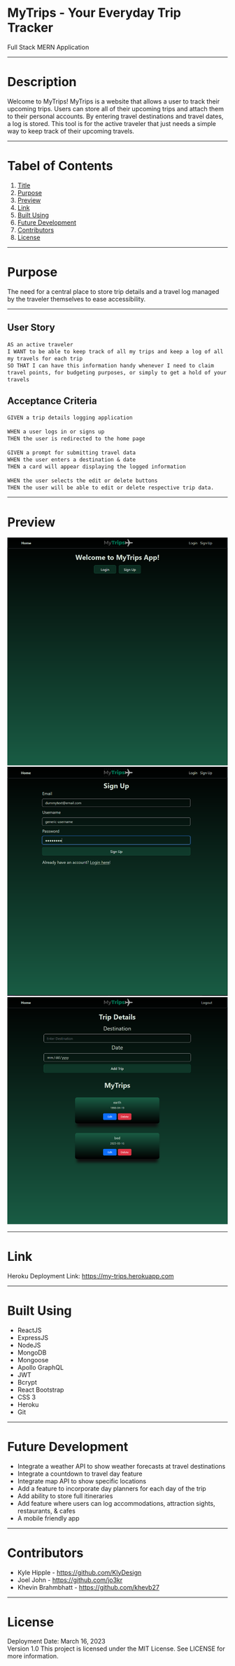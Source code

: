 # MyTrips - Your Everyday Trip Tracker
Full Stack MERN Application

----------------------------------------------------------------------

# Description
Welcome to MyTrips! MyTrips is a website that allows a user to track their upcoming trips. Users can store all of their upcoming trips and attach them to their personal accounts. By entering travel destinations and travel dates, a log is stored. This tool is for the active traveler that just needs a simple way to keep track of their upcoming travels.

----------------------------------------------------------------------

# Tabel of Contents
1. [Title](#mytrips---your-everyday-trip-tracker)
2. [Purpose](#purpose)
3. [Preview](#preview)
4. [Link](#link)
5. [Built Using](#built-using)
6. [Future Development](#possible-development)
7. [Contributors](#contributors)
8. [License](#license)

----------------------------------------------------------------------

# Purpose
The need for a central place to store trip details and a travel log managed by the traveler themselves to ease accessibility.

----------------------------------------------------------------------
## User Story

```
AS an active traveler
I WANT to be able to keep track of all my trips and keep a log of all my travels for each trip 
SO THAT I can have this information handy whenever I need to claim travel points, for budgeting purposes, or simply to get a hold of your travels  
```

## Acceptance Criteria

```
GIVEN a trip details logging application

WHEN a user logs in or signs up
THEN the user is redirected to the home page

GIVEN a prompt for submitting travel data
WHEN the user enters a destination & date
THEN a card will appear displaying the logged information

WHEN the user selects the edit or delete buttons 
THEN the user will be able to edit or delete respective trip data.
```
----------------------------------------------------------------------

# Preview
<img src= "client/src/assets/images/Landing.png"/>
<img src= "client/src/assets/images/Sign Up.png"/>
<img src= "client/src/assets/images/Trip Details.png"/>

----------------------------------------------------------------------

# Link
Heroku Deployment Link: https://my-trips.herokuapp.com

----------------------------------------------------------------------

# Built Using
- ReactJS
- ExpressJS
- NodeJS
- MongoDB
- Mongoose
- Apollo GraphQL
- JWT
- Bcrypt
- React Bootstrap
- CSS 3
- Heroku
- Git

----------------------------------------------------------------------

# Future Development
- Integrate a weather API to show weather forecasts at travel destinations
- Integrate a countdown to travel day feature
- Integrate map API to show specific locations
- Add a feature to incorporate day planners for each day of the trip
- Add ability to store full itineraries 
- Add feature where users can log accommodations, attraction sights, restaurants, & cafes
- A mobile friendly app

----------------------------------------------------------------------

# Contributors
- Kyle Hipple - https://github.com/KlyDesign
- Joel John - https://github.com/jo3kr
- Khevin Brahmbhatt - https://github.com/khevb27

----------------------------------------------------------------------

# License
Deployment Date: March 16, 2023 \
Version 1.0
This project is licensed under the MIT License.
See LICENSE for more information.